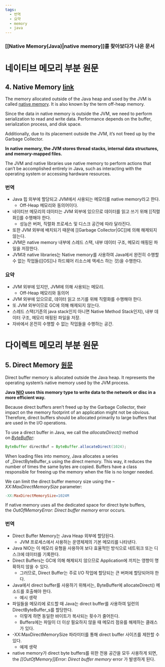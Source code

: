 ```yaml
---
tags:
  - 번역
  - 요약
  - memory
  - java
---
```


### [[Native Memory(Java)|native memory]]를 찾아보다가 나온 문서

# 네이티브 메모리 부분 원문
## 4. Native Memory [link](https://www.baeldung.com/java-jvm-memory-types#native-memory)

The memory allocated outside of the Java heap and used by the JVM is called [native memory](https://www.baeldung.com/native-memory-tracking-in-jvm). It is also known by the term off-heap memory.

Since the data in native memory is outside the JVM, we need to perform serialization to read and write data. Performance depends on the buffer, serialization process, and disk space.

Additionally, due to its placement outside the JVM, it’s not freed up by the Garbage Collector.

**In native memory, the JVM stores thread stacks, internal data structures, and memory-mapped files.**

The JVM and native libraries use native memory to perform actions that can’t be accomplished entirely in Java, such as interacting with the operating system or accessing hardware resources.

### 번역
- Java 힙 외부에 할당되고 JVM에서 사용되는 메모리를 native memory라고 한다.
	- Off-Heap 메모리와 동의어이다.
- 네이티브 메모리의 데이터는 JVM 외부에 있으므로 데이터를 읽고 쓰기 위해 [[직렬화]]를 수행해야 한다.
	- 성능은 버퍼, 직렬화 프로세스 및 디스크 공간에 따라 달라진다.
- 또한 JVM 외부에 배치되기 때문에 [[Garbage Collector|GC]]에 의해 해제되지 않는다.
- JVM은 native memory 내부에 스레드 스택, 내부 데이터 구조, 메모리 매핑된 파일을 저장한다.
- JVM과 native libraries는 Native memory를 사용하여 Java에서 완전히 수행할 수 없는 작업들([[OS]]나 하드웨어 리소스에 액세스 하는 것)을 수행한다.

### 요약
- JVM 외부에 있지만, JVM에 의해 사용되는 메모리.
	- Off-Heap 메모리와 동의어
- JVM 외부에 있으므로, 데이터 읽고 쓰기를 위해 직렬화를 수행해야 한다.
- 또 JVM 외부이므로 GC에 의해 해제되지 않는다.
- 스레드 스택(기존의 java stack인지 아니면 Native Method Stack인지), 내부 데이터 구조, 메모리 매핑된 파일을 저장.
- 자바에서 온전히 수행할 수 없는 작업들을 수행하는 공간.

# 다이렉트 메모리 부분 원문
## 5. Direct Memory [원문](https://www.baeldung.com/java-jvm-memory-types#direct-memory)

Direct buffer memory is allocated outside the Java heap. It represents the operating system’s native memory used by the JVM process.

**Java [NIO](https://www.baeldung.com/java-io-vs-nio) uses this memory type to write data to the network or disc in a more efficient way.**

Because direct buffers aren’t freed up by the Garbage Collector, their impact on the memory footprint of an application might not be obvious. Therefore, direct buffers should be allocated primarily to large buffers that are used in the I/O operations.

To use a direct buffer in Java, we call the _allocateDirect()_ method on [_ByteBuffer_](https://www.baeldung.com/java-bytebuffer):

```java
ByteBuffer directBuf = ByteBuffer.allocateDirect(1024);
```

When loading files into memory, Java allocates a series of _DirectByteBuffer_s using the direct memory. This way, it reduces the number of times the same bytes are copied. Buffers have a class responsible for freeing up the memory when the file is no longer needed.

We can limit the direct buffer memory size using the _–XX:MaxDirectMemorySize_ parameter:

```makefile
-XX:MaxDirectMemorySize=1024M
```

If native memory uses all the dedicated space for direct byte buffers, the _OutOfMemoryError: Direct buffer memory_ error occurs.

### 번역
- Direct Buffer Memory는 Java Heap 외부에 할당된다.
	- JVM 프로세스에서 사용하는 운영체제의 기본 메모리를 나타낸다.
- Java NIO는 이 메모리 유형을 사용하여 보다 효율적인 방식으로 네트워크 또는 디스크에 데이터를 기록한다. 
- Direct Buffers는 GC에 의해 해제되지 않으므로 Application에 끼치는 영향이 명확하지 않을 수 있다.
	- 그러므로, Direct Buffer는 주로 I/O 작업에 할당되는 큰 버퍼에 할당되어야 한다.
- Java에서 direct buffer를 사용하기 위해서는, ByteBuffer에 allocateDirect() 메소드를 호출해야 한다.
	- 예시 생략
- 파일들을 메모리에 로드할 때 Java는 direct buffer를 사용하여 일련의 DirectByteBuffer_s를 할당한다. 
	- 이렇게 하면 동일한 바이트가 복사되는 횟수가 줄어든다.
	- Buffers에는 파일이 더 이상 필요하지 않을 때 메모리 점유를 해제하는 클래스가 있다.
- -XX:MaxDirectMemorySize 파라미터를 통해 direct buffer 사이즈를 제한할 수 있다.
	- 예제 생략
- native memory가 direct byte buffers를 위한 전용 공간을 모두 사용하게 되면, the _[[OutOfMemory]]Error: Direct buffer memory_ error 가 발생하게 된다. 
